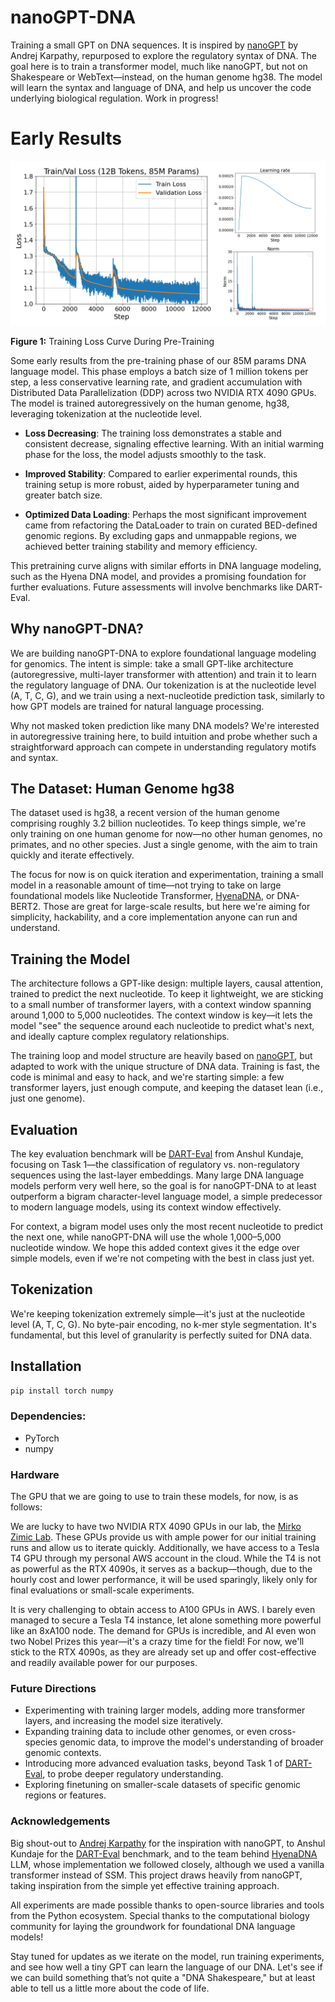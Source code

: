 # nanoGPT-DNA

Training a small GPT on DNA sequences. It is inspired by [nanoGPT](https://github.com/karpathy/nanoGPT) by Andrej Karpathy, repurposed to explore the  regulatory syntax of DNA. The goal here is to train a transformer model, much like nanoGPT, but not on Shakespeare or WebText—instead, on the human genome hg38. The model will learn the syntax and language of DNA, and help us uncover the code underlying biological regulation. Work in progress!

# Early Results
![Figure 1](/figures/1st-good-run.png)

**Figure 1:** Training Loss Curve During Pre-Training

Some early results from the pre-training phase of our 85M params DNA language model. This phase employs a batch size of 1 million tokens per step, a less conservative learning rate, and gradient accumulation with Distributed Data Parallelization (DDP) across two NVIDIA RTX 4090 GPUs. The model is trained autoregressively on the human genome, hg38, leveraging tokenization at the nucleotide level.

- **Loss Decreasing**: The training loss demonstrates a stable and consistent decrease, signaling effective learning. With an initial warming phase for the loss, the model adjusts smoothly to the task.
  
- **Improved Stability**: Compared to earlier experimental rounds, this training setup is more robust, aided by hyperparameter tuning and greater batch size.

- **Optimized Data Loading**: Perhaps the most significant improvement came from refactoring the DataLoader to train on curated BED-defined genomic regions. By excluding gaps and unmappable regions, we achieved better training stability and memory efficiency.

This pretraining curve aligns with similar efforts in DNA language modeling, such as the Hyena DNA model, and provides a promising foundation for further evaluations. Future assessments will involve benchmarks like DART-Eval.

## Why nanoGPT-DNA?

We are building nanoGPT-DNA to explore foundational language modeling for genomics. The intent is simple: take a small GPT-like architecture (autoregressive, multi-layer transformer with attention) and train it to learn the regulatory language of DNA. Our tokenization is at the nucleotide level (A, T, C, G), and we train using a next-nucleotide prediction task, similarly to how GPT models are trained for natural language processing.

Why not masked token prediction like many DNA models? We're interested in autoregressive training here, to build intuition and probe whether such a straightforward approach can compete in understanding regulatory motifs and syntax.

## The Dataset: Human Genome hg38

The dataset used is hg38, a recent version of the human genome comprising roughly 3.2 billion nucleotides. To keep things simple, we're only training on one human genome for now—no other human genomes, no primates, and no other species. Just a single genome, with the aim to train quickly and iterate effectively.

The focus for now is on quick iteration and experimentation, training a small model in a reasonable amount of time—not trying to take on large foundational models like Nucleotide Transformer, [HyenaDNA](https://github.com/HazyResearch/hyena-dna), or DNA-BERT2. Those are great for large-scale results, but here we're aiming for simplicity, hackability, and a core implementation anyone can run and understand.

## Training the Model

The architecture follows a GPT-like design: multiple layers, causal attention, trained to predict the next nucleotide. To keep it lightweight, we are sticking to a small number of transformer layers, with a context window spanning around 1,000 to 5,000 nucleotides. The context window is key—it lets the model "see" the sequence around each nucleotide to predict what's next, and ideally capture complex regulatory relationships.

The training loop and model structure are heavily based on [nanoGPT](https://github.com/karpathy/nanoGPT), but adapted to work with the unique structure of DNA data. Training is fast, the code is minimal and easy to hack, and we're starting simple: a few transformer layers, just enough compute, and keeping the dataset lean (i.e., just one genome).

## Evaluation

The key evaluation benchmark will be [DART-Eval](https://github.com/kundajelab/dart-eval) from Anshul Kundaje, focusing on Task 1—the classification of regulatory vs. non-regulatory sequences using the last-layer embeddings. Many large DNA language models perform very well here, so the goal is for nanoGPT-DNA to at least outperform a bigram character-level language model, a simple predecessor to modern language models, using its context window effectively.

For context, a bigram model uses only the most recent nucleotide to predict the next one, while nanoGPT-DNA will use the whole 1,000–5,000 nucleotide window. We hope this added context gives it the edge over simple models, even if we're not competing with the best in class just yet.

## Tokenization

We're keeping tokenization extremely simple—it's just at the nucleotide level (A, T, C, G). No byte-pair encoding, no k-mer style segmentation. It's fundamental, but this level of granularity is perfectly suited for DNA data.

## Installation

```bash
pip install torch numpy
```

### Dependencies:

- PyTorch
- numpy

### Hardware

The GPU that we are going to use to train these models, for now, is as follows:

We are lucky to have two NVIDIA RTX 4090 GPUs in our lab, the [Mirko Zimic Lab](https://scholar.google.com/citations?hl=en&user=J7KkjscAAAAJ&view_op=list_works&sortby=pubdate). These GPUs provide us with ample power for our initial training runs and allow us to iterate quickly. Additionally, we have access to a Tesla T4 GPU through my personal AWS account in the cloud. While the T4 is not as powerful as the RTX 4090s, it serves as a backup—though, due to the hourly cost and lower performance, it will be used sparingly, likely only for final evaluations or small-scale experiments.

It is very challenging to obtain access to A100 GPUs in AWS. I barely even managed to secure a Tesla T4 instance, let alone something more powerful like an 8xA100 node. The demand for GPUs is incredible, and AI even won two Nobel Prizes this year—it's a crazy time for the field! For now, we'll stick to the RTX 4090s, as they are already set up and offer cost-effective and readily available power for our purposes.

### Future Directions

- Experimenting with training larger models, adding more transformer layers, and increasing the model size iteratively.
- Expanding training data to include other genomes, or even cross-species genomic data, to improve the model's understanding of broader genomic contexts.
- Introducing more advanced evaluation tasks, beyond Task 1 of [DART-Eval](https://github.com/kundajelab/dart-eval), to probe deeper regulatory understanding.
- Exploring finetuning on smaller-scale datasets of specific genomic regions or features.

### Acknowledgements

Big shout-out to [Andrej Karpathy](https://github.com/karpathy/nanoGPT) for the inspiration with nanoGPT, to Anshul Kundaje for the [DART-Eval](https://github.com/kundajelab/dart-eval) benchmark, and to the team behind [HyenaDNA](https://github.com/HazyResearch/hyena-dna) LLM, whose implementation we followed closely, although we used a vanilla transformer instead of SSM. This project draws heavily from nanoGPT, taking inspiration from the simple yet effective training approach.

All experiments are made possible thanks to open-source libraries and tools from the Python ecosystem. Special thanks to the computational biology community for laying the groundwork for foundational DNA language models!

Stay tuned for updates as we iterate on the model, run training experiments, and see how well a tiny GPT can learn the language of our DNA. Let's see if we can build something that’s not quite a "DNA Shakespeare," but at least able to tell us a little more about the code of life.
